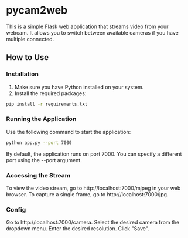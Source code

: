 # pycam2web

This is a simple Flask web application that streams video from your webcam. It allows you to switch between available cameras if you have multiple connected.

## How to Use

### Installation

1. Make sure you have Python installed on your system.
2. Install the required packages:

```bash
pip install -r requirements.txt
```

### Running the Application

Use the following command to start the application:

```bash
python app.py --port 7000
```

By default, the application runs on port 7000. You can specify a different port using the --port argument.

### Accessing the Stream

To view the video stream, go to http://localhost:7000/mjpeg in your web browser.
To capture a single frame, go to http://localhost:7000/jpg.

### Config

Go to http://localhost:7000/camera.
Select the desired camera from the dropdown menu.
Enter the desired resolution.
Click "Save".
